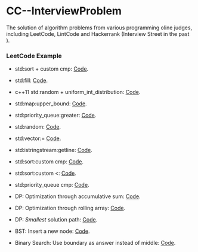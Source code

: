 # CC--InterviewProblem
The solution of algorithm problems from various programming oline judges, including LeetCode, LintCode and Hackerrank (Interview Street in the past ).


### LeetCode Example
* std:sort + custom cmp: [Code](https://github.com/yular/CC--InterviewProblem/blob/master/LeetCode/leetcode_maximum-length-of-pair-chain.cpp).
* std:fill: [Code](https://github.com/yular/CC--InterviewProblem/blob/master/LeetCode/leetcode_bold-words-in-string.cpp).
* c++11 std:random + uniform_int_distribution: [Code](https://github.com/yular/CC--InterviewProblem/blob/master/LeetCode/leetcode_random-pick-with-weight.cpp).
* std:map:upper_bound: [Code](https://github.com/yular/CC--InterviewProblem/blob/master/LeetCode/leetcode_k-empty-slots.cpp).
* std:priority_queue:greater: [Code](https://github.com/yular/CC--InterviewProblem/blob/master/LeetCode/leetcode_kth-largest-element-in-a-stream.cpp).
* std:random: [Code](https://github.com/yular/CC--InterviewProblem/blob/master/LeetCode/leetcode_insert-delete-getrandom-o1.cpp).
* std:vector:= [Code](https://github.com/yular/CC--InterviewProblem/blob/master/LeetCode/leetcode_find-all-anagrams-in-a-string.cpp).
* std:istringstream:getline: [Code](https://github.com/yular/CC--InterviewProblem/blob/master/LeetCode/leetcode_ip-to-cidr.cpp).
* std:sort:custom cmp: [Code](https://github.com/yular/CC--InterviewProblem/blob/master/LeetCode/leetcode_largest-number.cpp).
* std:sort:custom <: [Code](https://github.com/yular/CC--InterviewProblem/blob/master/LeetCode/leetcode_vertical-order-traversal-of-a-binary-tree.cpp).
* std:priority_queue cmp: [Code](https://github.com/yular/CC--InterviewProblem/edit/master/LeetCode/leetcode_kth-smallest-element-in-a-sorted-matrix.cpp).

* DP: Optimization through accumulative sum: [Code](https://github.com/yular/CC--InterviewProblem/blob/master/LeetCode/leetcode_new-21-game.cpp).
* DP: Optimization through rolling array: [Code](https://github.com/yular/CC--InterviewProblem/blob/master/LeetCode/leetcode_maximum-vacation-days.cpp).
* DP: *Smallest* solution path: [Code](https://github.com/yular/CC--InterviewProblem/blob/master/LeetCode/leetcode_coin-path.cpp).

* BST: Insert a new node: [Code](https://github.com/yular/CC--InterviewProblem/blob/master/LeetCode/leetcode_insert-into-a-binary-search-tree.cpp).

* Binary Search: Use boundary as answer instead of middle: [Code](https://github.com/yular/CC--InterviewProblem/blob/master/LeetCode/leetcode_kth-smallest-number-in-multiplication-table.cpp).


